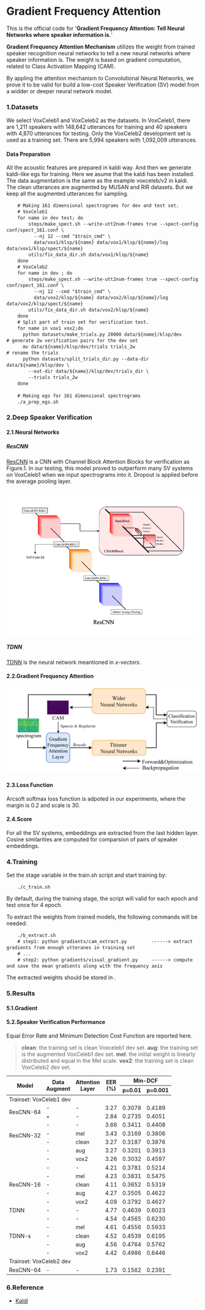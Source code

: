 # Gradient Frequency Attention

This is the official code for '**Gradient Frequency Attention: Tell Neural Networks where speaker information is.**'

**Gradient Frequency Attention Mechanism** utilizes the weight from trained speaker recognition neural networks to tell a new neural networks where speaker information is. The weight is based on gradient computation, related to Class Activation Mapping (CAM).

By appling the attention mechanism to Convolutional Neural Networks, we prove it to be valid for build a low-cost Speaker Verification (SV) model from a widder or deeper neural network model. 


### 1.Datasets

We select VoxCeleb1 and VoxCeleb2 as the datasets. In VoxCeleb1, there are 1,211 speakers with 148,642 utterances
for training and 40 speakers with 4,870 utterances for testing. Only the VoxCeleb2 development set is used as a training set. There are 5,994 speakers with 1,092,009 utterances.

#### Data Preparation

All the acoustic features are prepared in kaldi way. And then we generate kaldi-like egs for training. Here we asume that the kaldi has been installed. The data augmentation is the same as the example voxceleb/v2 in kaldi. The clean utterances are augmented by MUSAN and RIR datasets. But we keep all the augmented utterances for sampling.

```shell
    # Making 161 dimensional spectrograms for dev and test set.
    # VoxCeleb1
    for name in dev test; do
        steps/make_spect.sh --write-utt2num-frames true --spect-config conf/spect_161.conf \
          --nj 12 --cmd "$train_cmd" \
          data/vox1/klsp/${name} data/vox1/klsp/${name}/log data/vox1/klsp/spect/${name}
        utils/fix_data_dir.sh data/vox1/klsp/${name}
    done
    # VoxCeleb2
    for name in dev ; do
        steps/make_spect.sh --write-utt2num-frames true --spect-config conf/spect_161.conf \
          --nj 12 --cmd "$train_cmd" \
          data/vox2/klsp/${name} data/vox2/klsp/${name}/log data/vox2/klsp/spect/${name}
        utils/fix_data_dir.sh data/vox2/klsp/${name}
    done
    # Split part of train set for verification test.
    for name in vox1 vox2;do
      python datasets/make_trials.py 20000 data/${name}/klsp/dev                # generate 2w verification pairs for the dev set
      mv data/${name}/klsp/dev/trials trials_2w                                 # rename the trials
      python datasets/split_trials_dir.py --data-dir data/${name}/klsp/dev \
        --out-dir data/${name}/klsp/dev/trials_dir \
        --trials trials_2w
    done
    
    # Making egs for 161 dimensional spectrograms
    ./a_prep_egs.sh 

```


### 2.Deep Speaker Verification

#### 2.1.Neural Networks

##### ResCNN

[ResCNN](models/ResNets.py) is a CNN with Channel Block Attention Blocks for verification as Figure.1. In our testing, this model proved to outperform many SV systems on VoxCeleb1
when we input spectrograms into it. Dropout is applied before  the average pooling layer.

![Figure.1](misc/rescnn_drawio.png "Gradient Frequency Attention Framework")

##### TDNN

[TDNN](models/TDNNs.py) is the neural network meantioned in *x-vectors*.

#### 2.2.Gradient Frequency Attention

![Figure.2](misc/attention_drawio.png "Gradient Frequency Attention Framework")


#### 2.3.Loss Function

Arcsoft softmax loss function is adpoted in our experiments, where the margin is 0.2 and scale is 30.


#### 2.4.Score

For all the SV systems, embeddings are extracted from the last hidden layer. Cosine similarities are computed for comparsion of pairs of speaker embeddings.


### 4.Training

Set the stage variable in the train.sh script and start training by:

```shell
    ./c_train.sh
```
By default, during the training stage, the script will valid for each epoch and test once for 4 epoch.

To extract the weights from trained models, the following commands will be needed:

```shell
    ./b_extract.sh 
    # step1: python gradients/cam_extract.py         ------> extract gradients from enough utteranes in training set
    # ...
    # step2: python gradients/visual_gradient.py     ------> compute and save the mean gradients along with the frequency axis
```
The extracted weights should be stored in .


### 5.Results

#### 5.1.Gradient



#### 5.2.Speaker Verification Performance

Equal Error Rate and Minimum Detection Cost Function are reported here.

> **clean**: the training set is clean Voxceleb1 dev set. **aug**: the training set is the augmented VoxCeleb1 dev set. **mel**: the initial weight is linearly distributed and equal in the Mel scale. **vox2**: the training set is clean VoxCeleb2 dev set.

<table>
<thead>
  <tr>
    <th rowspan="2">Model</th>
    <th rowspan="2">Data <br>Augment</th>
    <th rowspan="2">Attention<br>Layer</th>
    <th rowspan="2">EER<br>(%)</th>
    <th colspan="2">Min-DCF</th>
  </tr>
  <tr>
    <th>p=0.01</th>
    <th>p=0.001</th>
  </tr>
</thead>
<tbody>
  <tr>
    <td colspan="6" rowspan="2">Trainset: VoxCeleb1 dev </td>
  </tr>
  <tr>
  </tr>
  <tr>
    <td rowspan="2">ResCNN-64</td>
    <td>-</td>
    <td>-</td>
    <td>3.27</td>
    <td>0.3078</td>
    <td>0.4189</td>
  </tr>
  <tr>
    <td>+</td>
    <td>-</td>
    <td>2.84</td>
    <td>0.2735</td>
    <td>0.4051</td>
  </tr>
  <tr>
    <td rowspan="5">ResCNN-32<br><br><br></td>
    <td>-</td>
    <td>-</td>
    <td>3.66</td>
    <td>0.3411</td>
    <td>0.4408</td>
  </tr>
  <tr>
    <td>-</td>
    <td>mel</td>
    <td>3.43</td>
    <td>0.3169</td>
    <td>0.3806</td>
  </tr>
  <tr>
    <td>-</td>
    <td>clean</td>
    <td>3.27</td>
    <td>0.3187</td>
    <td>0.3876</td>
  </tr>
  <tr>
    <td>-</td>
    <td>aug</td>
    <td>3.27</td>
    <td>0.3201</td>
    <td>0.3913</td>
  </tr>
  <tr>
    <td>-</td>
    <td>vox2</td>
    <td>3.26</td>
    <td>0.3032</td>
    <td>0.4597</td>
  </tr>
  <tr>
    <td rowspan="5">ResCNN-16</td>
    <td>-</td>
    <td>-</td>
    <td>4.21</td>
    <td>0.3781</td>
    <td>0.5214</td>
  </tr>
  <tr>
    <td>-</td>
    <td>mel</td>
    <td>4.23</td>
    <td>0.3831</td>
    <td>0.5475</td>
  </tr>
  <tr>
    <td>-</td>
    <td>clean</td>
    <td>4.11</td>
    <td>0.3652</td>
    <td>0.5319</td>
  </tr>
  <tr>
    <td>-</td>
    <td>aug</td>
    <td>4.27</td>
    <td>0.3505</td>
    <td>0.4622</td>
  </tr>
  <tr>
    <td>-</td>
    <td>vox2</td>
    <td>4.09</td>
    <td>0.3792</td>
    <td>0.4627</td>
  </tr>
  <tr>
    <td>TDNN</td>
    <td>-</td>
    <td>-</td>
    <td>4.77</td>
    <td>0.4639</td>
    <td>0.6023</td>
  </tr>
  <tr>
    <td rowspan="5">TDNN-s</td>
    <td>-</td>
    <td>-</td>
    <td>4.54</td>
    <td>0.4565</td>
    <td>0.6230</td>
  </tr>
  <tr>
    <td>-</td>
    <td>mel</td>
    <td>4.61</td>
    <td>0.4556</td>
    <td>0.5933</td>
  </tr>
  <tr>
    <td>-</td>
    <td>clean</td>
    <td>4.52</td>
    <td>0.4539</td>
    <td>0.6195</td>
  </tr>
  <tr>
    <td>-</td>
    <td>aug</td>
    <td>4.56</td>
    <td>0.4764</td>
    <td>0.5762</td>
  </tr>
  <tr>
    <td>-</td>
    <td>vox2</td>
    <td>4.42</td>
    <td>0.4986</td>
    <td>0.6446</td>
  </tr>
  <tr>
    <td colspan="6" rowspan="2">Trainset: VoxCeleb2 dev     </td>
  </tr>
  <tr>
  </tr>
  <tr>
    <td>ResCNN-64</td>
    <td>-</td>
    <td>-</td>
    <td>1.73</td>
    <td>0.1562</td>
    <td>0.2391</td>
  </tr>
</tbody>
</table>

### 6.Reference

- [Kaldi](https://github.com/kaldi-asr/kaldi)



